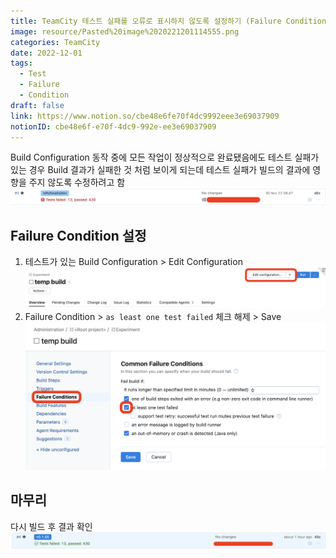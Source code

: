 ```yaml
---
title: TeamCity 테스트 실패를 오류로 표시하지 않도록 설정하기 (Failure Condition)
image: resource/Pasted%20image%2020221201114555.png
categories: TeamCity
date: 2022-12-01
tags:
  - Test
  - Failure
  - Condition
draft: false
link: https://www.notion.so/cbe48e6fe70f4dc9992eee3e69037909
notionID: cbe48e6f-e70f-4dc9-992e-ee3e69037909
---
```

Build Configuration 동작 중에 모든 작업이 정상적으로 완료됐음에도 테스트 실패가 있는 경우 Build 결과가 실패한 것 처럼 보이게 되는데 테스트 실패가 빌드의 결과에 영향을 주지 않도록 수정하려고 함
![](../../resource/Pasted%20image%2020221201114232.png)

## Failure Condition 설정
1. 테스트가 있는 Build Configuration > Edit Configuration
   ![](../../resource/Pasted%20image%2020221201114444.png)
2. Failure Condition > `as least one test failed` 체크 해제 > Save
   ![](../../resource/Pasted%20image%2020221201114555.png)

## 마무리
다시 빌드 후 결과 확인
   ![](../../resource/Pasted%20image%2020221201114711.png)
